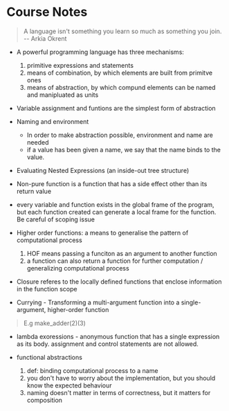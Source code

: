 # Course Notes

> A language isn't something you learn so much as something you join. -- Arkia Okrent

- A powerful programming language has three mechanisms:
    
    1. primitive expressions and statements
    2. means of combination, by which elements are built from primitve ones
    3. means of abstraction, by which compund elements can be named and manipluated as units

- Variable assignment and funtions are the simplest form of abstraction

- Naming and environment

    - In order to make abstraction possible, environment and name are needed
    - if a value has been given a name, we say that the name binds to the value.

- Evaluating Nested Expressions (an inside-out tree structure)

- Non-pure function is a function that has a side effect other than its return value

- every variable and function exists in the global frame of the program, but each function created   can generate a local frame for the function. Be careful of scoping issue

- Higher order functions: a means to generalise the pattern of computational process

    1. HOF means passing a funciton as an argument to another function
    2. a function can also return a function for further computation / generalizing computational process

- Closure referes to the locally defined functions that enclose information in the function scope

- Currying - Transforming a multi-argument function into a single-argument, higher-order function

> E.g  make_adder(2)(3)
  

- lambda exoressions - anonymous function that has a single expression as its body. assignment and control statements are not allowed.

- functional abstractions

    1. def: binding computational process to a name
    2. you don't have to worry about the implementation, but you should know the expected behaviour
    3. naming doesn't matter in terms of correctness, but it matters for composition
